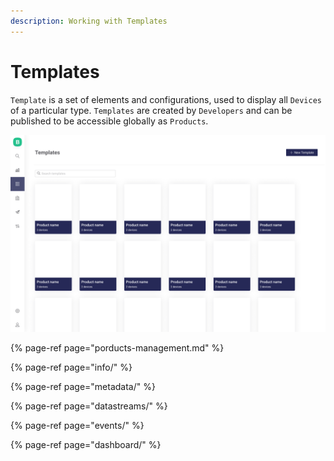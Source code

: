 ```yaml
---
description: Working with Templates
---
```


# Templates

`Template` is a set of elements and configurations, used to display all `Devices` of a particular type. `Templates` are created by `Developers` and can be published to be accessible globally as `Products`.

![](../../.gitbook/assets/templates.png)

{% page-ref page="porducts-management.md" %}

{% page-ref page="info/" %}

{% page-ref page="metadata/" %}

{% page-ref page="datastreams/" %}

{% page-ref page="events/" %}

{% page-ref page="dashboard/" %}





